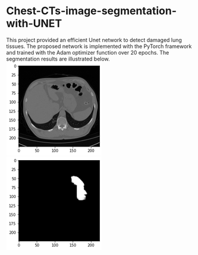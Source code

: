 # Chest-CTs-image-segmentation-with-UNET
This project provided an efficient Unet network to detect damaged lung tissues. The proposed network is implemented with the PyTorch framework and trained with the Adam optimizer function over 20 epochs. The segmentation results are illustrated below.
![My Image](CT_CHEST.png)
![My Image](CT_predicted.png)
